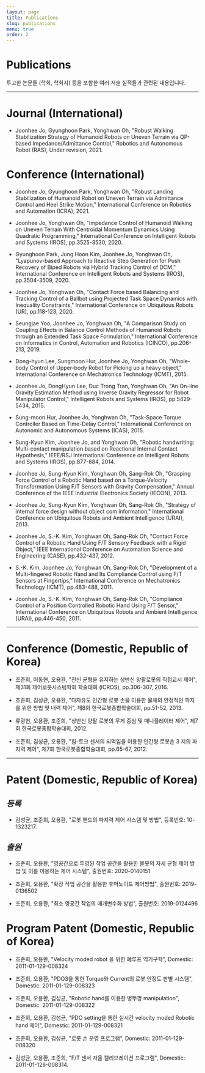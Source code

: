 ```yaml
---
layout: page
title: Publications
slug: publications
menu: true
order: 2
---
```


# **Publications**
투고한 논문들 (학회, 학회지) 등을 포함한 여러 저술 실적들과 관련된 내용입니다.

<hr>

# **Journal (International)**
 - Joonhee Jo, Gyunghoon Park, Yonghwan Oh, "Robust Walking Stabilization Strategy of Humanoid Robots on Uneven Terrain via QP-based Impedance/Admittance Control," Robotics and Autonomous Robot (RAS), Under revision, 2021.

# **Conference (International)**

 - Joonhee Jo, Gyunghoon Park, Yonghwan Oh, "Robust Landing Stabilization of Humanoid Robot on Uneven Terrain via Admittance Control and Heel Strike Motion," International Conference on Robotics and Automation (ICRA), 2021.

 - Joonhee Jo, Yonghwan Oh, "Impedance Control of Humanoid Walking on Uneven Terrain With Centroidal Momentum Dynamics Using Quadratic Programming," International Conference on Intelligent Robots and Systems (IROS), pp.3525-3530, 2020.

 - Gyunghoon Park, Jung Hoon Kim, Joonhee Jo, Yonghwan Oh, "Lyapunov-based Approach to Reactive Step Generation for Push Recovery of Biped Robots via Hybrid Tracking Control of DCM," International Conference on Intelligent Robots and Systems (IROS), pp.3504-3509, 2020.

 - Joonhee Jo, Yonghwan Oh, "Contact Force based Balancing and Tracking Control of a Ballbot using Projected Task Space Dynamics with Inequality Constraints," International Conference on Ubiquitous Robots (UR), pp.118-123, 2020.

 - Seungjae Yoo, Joonhee Jo, Yonghwan Oh, "A Comparison Study on Coupling Effects in Balance Control Methods of Humanoid Robots through an Extended Task Space Formulation," International Conference on Informatics in Control, Automation and Robotics (ICINCO), pp.206-213, 2019.

 - Dong-hyun Lee, Sungmoon Hur, Joonhee Jo, Yonghwan Oh, "Whole-body Control of Upper-body Robot for Picking up a heavy object," International Conference on Mechatronics Technology (ICMT), 2015.

 - Joonhee Jo, DongHyun Lee, Duc Trong Tran, Yonghwan Oh, "An On-line   Gravity Estimation Method using Inverse Gravity Regressor for Robot Manipulator Control," Intelligent Robots and Systems (IROS), pp.5429-5434, 2015.

 - Sung-moon Hur, Joonhee Jo, Yonghwan Oh, "Task-Space Torque Controller Based on Time-Delay Control," International Conference on Autonomic and Autonomous Systems (ICAS), 2015.

 - Sung-Kyun Kim, Joonhee Jo, and Yonghwan Oh, "Robotic handwriting: Multi-contact manipulation based on Reactional Internal Contact Hypothesis," IEEE/RSJ International Conference on Intelligent Robots and Systems (IROS), pp.877-884, 2014.

 - Joonhee Jo, Sung-Kyun Kim, Yonghwan Oh, Sang-Rok Oh, "Grasping Force Control of a Robotic Hand based on a Torque-Velocity Transformation Using F/T Sensors with Gravity Compensation," Annual Conference of the IEEE Industrial Electronics Society (IECON), 2013.

 - Joonhee Jo, Sung-Kyun Kim, Yonghwan Oh, Sang-Rok Oh, "Strategy of internal force design without object com information," International Conference on Ubiquitous Robots and Ambient Intelligence (URAI), 2013.

 - Joonhee Jo, S.-K. Kim, Yonghwan Oh, Sang-Rok Oh, "Contact Force Control of a Robotic Hand Using F/T Sensory Feedback with a Rigid Object," IEEE International Conference on Automation Science and Engineering (CASE), pp.432-437, 2012.

 - S.-K. Kim, Joonhee Jo, Yonghwan Oh, Sang-Rok Oh, "Development of a Multi-fingered Robotic Hand and Its Compliance Control using F/T Sensors at Fingertips," International Conference on Mechatronics Technology (ICMT), pp.483-488, 2011.

 - Joonhee Jo, S.-K. Kim, Yonghwan Oh, Sang-Rok Oh, "Compliance Control of a Position Controlled Robotic Hand Using F/T Sensor," International Conference on Ubiquitous Robots and Ambient Intelligence (URAI), pp.446-450, 2011.

<hr>


# **Conference (Domestic, Republic of Korea)**

 - 조준희, 이동현, 오용환, "전신 균형을 유지하는 상반신 양팔로봇의 직접교시 제어", 제31회 제어로봇시스템학회 학술대회 (ICROS), pp.306-307, 2016.

 - 조준희, 김성균, 오용환, "다자유도 인간형 로봇 손을 이용한 물체의 안정적인 파지를 위한 방법 및 내력 제어", 제8회 한국로봇종합학술대회, pp.51-52, 2013.

 - 류광현, 오용환, 조준희, "상반신 양팔 로봇의 무게 중심 및 매니퓰레이터 제어", 제7회 한국로봇종합학술대회, 2012.

 - 조준희, 김성균, 오용환, "힘-토크 센서의 되먹임을 이용한 인간형 로봇손 3 지의 파지력 제어", 제7회 한국로봇종합학술대회, pp.65-67, 2012.

 
<hr>



<!-- 
# **Journal**

<script src="https://bibbase.org/show?bib=https%3A%2F%2Fraw.githubusercontent.com%2FRian-Jo%2Fhome%2Fmaster%2F_posts%2Fpublication%2Fbib_journal.bib&commas=true&jsonp=1"></script>

# **Conference**

<script src="https://bibbase.org/show?bib=https%3A%2F%2Fraw.githubusercontent.com%2FRian-Jo%2Fhome%2Fmaster%2F_posts%2Fpublication%2Fbib_conference.bib&commas=true&jsonp=1"></script>
 
<hr>
-->

# **Patent (Domestic, Republic of Korea)**

## *등록*
 - 김성균, 조준희, 오용환, "로봇 핸드의 파지력 제어 시스템 및 방법", 등록번호: 10-1323217.

## *출원*
 - 조준희, 오용환, "영공간으로 투영된 작업 공간을 활용한 볼봇의 자세 균형 제어 방법 및 이를 이용하는 제어 시스템", 출원번호: 2020-0140151

 - 조준희, 오용환, "확장 작업 공간을 활용한 휴머노이드 제어방법", 출원번호: 2019-0136502

 - 조준희, 오용환, "최소 영공간 작업의 매개변수화 방법", 출원번호: 2019-0124496


 
# **Program Patent (Domestic, Republic of Korea)**

 - 조준희, 오용환, "Velocity moded robot 을 위한 폐루프 역기구학", Domestic: 2011-01-129-008324

 - 조준희, 오용환, "PDO3을 통한 Torque와 Current의 로봇 안정도 판별 시스템", Domestic: 2011-01-129-008323

 - 조준희, 오용환, 김성균, "Robotic hand를 이용한 병뚜껑 manipulation", Domestic: 2011-01-129-008322

 - 조준희, 오용환, 김성균, "PDO setting을 통한 실시간 velocity moded Robotic hand 제어", Domestic: 2011-01-129-008321

 - 조준희, 오용환, 김성균, "로봇 손 운영 프로그램", Domestic: 2011-01-129-008320

 - 김성균, 오용환, 조준희, "F/T 센서 자율 캘리브레이션 프로그램", Domestic: 2011-01-129-008314.
